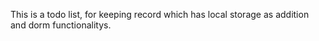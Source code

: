 This is a todo list, for keeping record which has local storage as addition and dorm functionalitys. 
